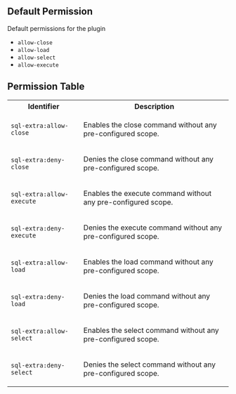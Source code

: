 ## Default Permission

Default permissions for the plugin

- `allow-close`
- `allow-load`
- `allow-select`
- `allow-execute`

## Permission Table

<table>
<tr>
<th>Identifier</th>
<th>Description</th>
</tr>


<tr>
<td>

`sql-extra:allow-close`

</td>
<td>

Enables the close command without any pre-configured scope.

</td>
</tr>

<tr>
<td>

`sql-extra:deny-close`

</td>
<td>

Denies the close command without any pre-configured scope.

</td>
</tr>

<tr>
<td>

`sql-extra:allow-execute`

</td>
<td>

Enables the execute command without any pre-configured scope.

</td>
</tr>

<tr>
<td>

`sql-extra:deny-execute`

</td>
<td>

Denies the execute command without any pre-configured scope.

</td>
</tr>

<tr>
<td>

`sql-extra:allow-load`

</td>
<td>

Enables the load command without any pre-configured scope.

</td>
</tr>

<tr>
<td>

`sql-extra:deny-load`

</td>
<td>

Denies the load command without any pre-configured scope.

</td>
</tr>

<tr>
<td>

`sql-extra:allow-select`

</td>
<td>

Enables the select command without any pre-configured scope.

</td>
</tr>

<tr>
<td>

`sql-extra:deny-select`

</td>
<td>

Denies the select command without any pre-configured scope.

</td>
</tr>
</table>

